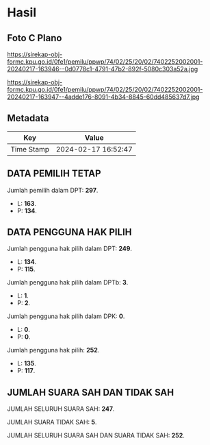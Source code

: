 # Hasil

## Foto C Plano

https://sirekap-obj-formc.kpu.go.id/0fe1/pemilu/ppwp/74/02/25/20/02/7402252002001-20240217-163946--0d0778c1-4791-47b2-892f-5080c303a52a.jpg

https://sirekap-obj-formc.kpu.go.id/0fe1/pemilu/ppwp/74/02/25/20/02/7402252002001-20240217-163947--4adde176-8091-4b34-8845-60dd485637d7.jpg


## Metadata

| Key        | Value               |
| ---------- | ------------------- |
| Time Stamp | 2024-02-17 16:52:47 |


## DATA PEMILIH TETAP

Jumlah pemilih dalam DPT: **297**.
 * L: **163**.
 * P: **134**.

## DATA PENGGUNA HAK PILIH

Jumlah pengguna hak pilih dalam DPT: **249**.
 * L: **134**.
 * P: **115**.

Jumlah pengguna hak pilih dalam DPTb: **3**.
 * L: **1**.
 * P: **2**.

Jumlah pengguna hak pilih dalam DPK: **0**.
 * L: **0**.
 * P: **0**.

Jumlah pengguna hak pilih: **252**.
 * L: **135**.
 * P: **117**.

## JUMLAH SUARA SAH DAN TIDAK SAH

JUMLAH SELURUH SUARA SAH: **247**.

JUMLAH SUARA TIDAK SAH: **5**.

JUMLAH SELURUH SUARA SAH DAN SUARA TIDAK SAH: **252**.


